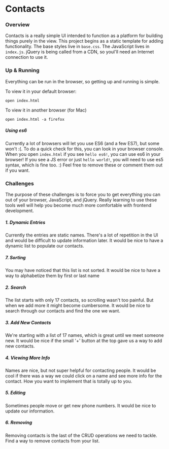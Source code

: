 # Contacts

### Overview
Contacts is a really simple UI intended to function as a platform for building things purely in the view. This project begins as a static template for adding functionality. The base styles live in `base.css`. The JavaScript lives in `index.js`. jQuery is being called from a CDN, so youl'll need an Internet connection to use it.

### Up & Running
Everything can be run in the browser, so getting up and running is simple.

To view it in your default browser:
```
open index.html
```

To view it in another browser (for Mac)
```
open index.html -a firefox
```

##### Using es6
Currently a lot of browsers will let you use ES6 (and a few ES7), but some won't :(. To do a quick check for this, you can look in your browser console. When you open `index.html` if you see `hello es6!`, you can use es6 in your browser! If you see a JS error or just `hello world!`, you will need to use es5 syntax, which is fine too. :) Feel free to remove these or comment them out if you want.

### Challenges
The purpose of these challenges is to force you to get everything you can out of your browser, JavaScript, and jQuery. Really learning to use these tools well will help you become much more comfortable with frontend development.

##### 1. Dynamic Entries
Currently the entries are static names. There's a lot of repetition in the UI and would be difficult to update information later. It would be nice to have a dynamic list to populate our contacts.


##### 7. Sorting
You may have noticed that this list is not sorted. It would be nice to have a way to alphabetize them by first or last name

##### 2. Search
The list starts with only 17 contacts, so scrolling wasn't too painful. But when we add more it might become cumbersome. It would be nice to search through our contacts and find the one we want.

##### 3. Add New Contacts
We're starting with a list of 17 names, which is great until we meet someone new. It would be nice if the small '+' button at the top gave us a way to add new contacts.

##### 4. Viewing More Info
Names are nice, but not super helpful for contacting people. It would be cool if there was a way we could click on a name and see more info for the contact. How you want to implement that is totally up to you.

##### 5. Editing
Sometimes people move or get new phone numbers. It would be nice to update our information.

##### 6. Removing
Removing contacts is the last of the CRUD operations we need to tackle. Find a way to remove contacts from your list.
